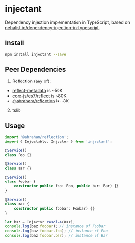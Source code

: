 # injectant

Dependency injection implementation in TypeScript,
based on [nehalist.io/dependency-injection-in-typescript](https://nehalist.io/dependency-injection-in-typescript).

## Install

```sh
npm install injectant --save
```

## Peer Dependencies

1. Reflection (any of):

-   [reflect-metadata](https://github.com/rbuckton/reflect-metadata) is ~50K
-   [core-js/es7/reflect](https://github.com/zloirock/core-js) is ~80K
-   [@abraham/reflection](https://github.com/abraham/reflection) is ~3K

2. tslib

## Usage

```ts
import '@abraham/reflection';
import { Injectable, Injector } from 'injectant';

@Service()
class Foo {}

@Service()
class Bar {}

@Service()
class Foobar {
    constructor(public foo: Foo, public bar: Bar) {}
}

@Service()
class Baz {
    constructor(public foobar: Foobar) {}
}

let baz = Injector.resolve(Baz);
console.log(baz.foobar); // instance of Foobar
console.log(baz.foobar.foo); // instance of Foo
console.log(baz.foobar.bar); // instance of Bar
```
